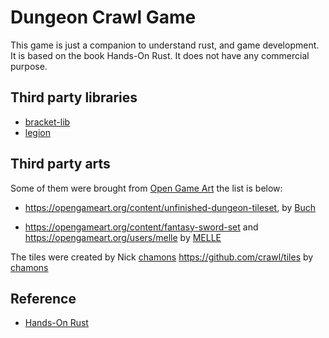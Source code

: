 # Dungeon Crawl Game
This game is just a companion to understand rust, and game development. It is based on the book
Hands-On Rust. It does not have any commercial purpose.

## Third party libraries
- [bracket-lib](https://github.com/amethyst/bracket-lib)
- [legion](https://github.com/amethyst/legion)

## Third party arts
Some of them were brought from [Open Game Art](https://opengameart.org/) the list is below:

- https://opengameart.org/content/unfinished-dungeon-tileset, 
by [Buch](https://opengameart.org/users/buch)

- https://opengameart.org/content/fantasy-sword-set and https://opengameart.org/users/melle
by [MELLE](https://opengameart.org/users/melle)

The tiles were created by Nick [chamons](https://github.com/chamons)
https://github.com/crawl/tiles by [chamons](https://github.com/chamons)

## Reference
- [Hands-On Rust](https://www.amazon.com.br/Hands-Rust-Effective-Learning-Development/dp/1680508164)